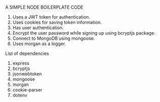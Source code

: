 
A SIMPLE NODE BOILERPLATE CODE

1. Uses a JWT token for authentication.
2. Uses cookies for saving token information.
3. Has user authentication.
3. Encrypt the user password while signing up using bcryptjs package.
5. Connect to MongoDB using mongoose.
6. Uses morgan as a logger.

List of dependencies
1. express
2. bcryptjs
3. jsonwebtoken
4. mongoose
6. morgan
6. cookie-parser
7. dotenv